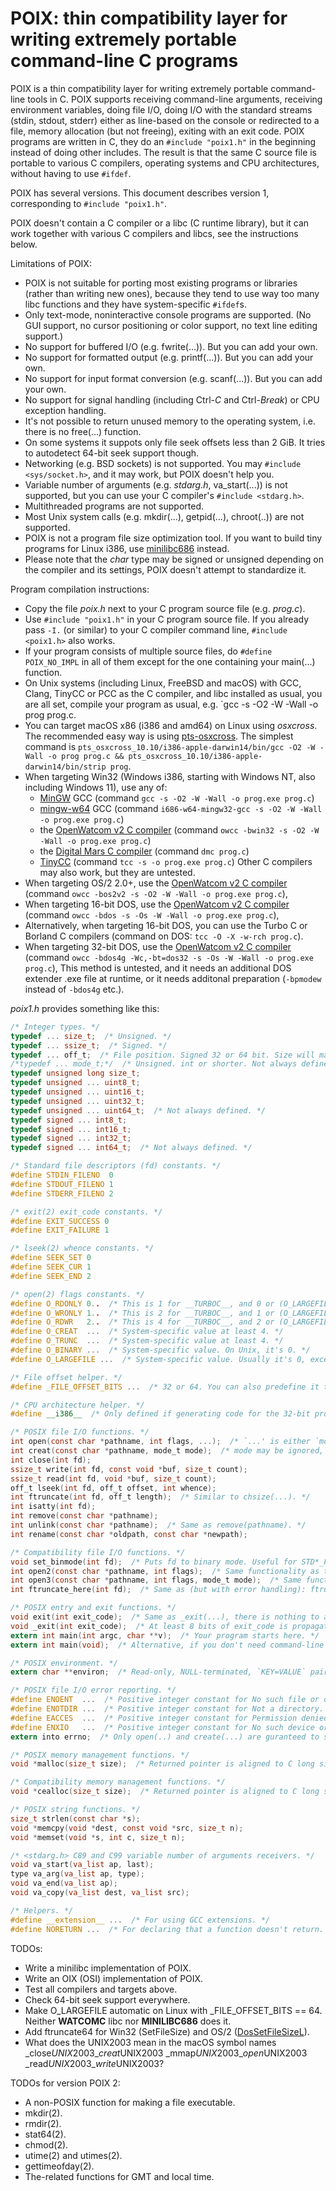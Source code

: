 # POIX: thin compatibility layer for writing extremely portable command-line C programs

POIX is a thin compatibility layer for writing extremely portable
command-line tools in C. POIX supports receiving command-line arguments,
receiving environment variables, doing file I/O, doing I/O with the standard
streams (stdin, stdout, stderr) either as line-based on the console or
redirected to a file, memory allocation (but not freeing), exiting with an
exit code. POIX programs are written in C, they do an `#include "poix1.h"`
in the beginning instead of doing other includes. The result is that the
same C source file is portable to various C compilers, operating systems and
CPU architectures, without having to use `#ifdef`.

POIX has several versions. This document describes version 1, corresponding
to `#include "poix1.h"`.

POIX doesn't contain a C compiler or a libc (C runtime library), but it can
work together with various C compilers and libcs, see the instructions below.

Limitations of POIX:

* POIX is not suitable for porting most existing programs or libraries
  (rather than writing new ones), because they tend to use way too many libc
  functions and they have system-specific `#ifdef`s.
* Only text-mode, noninteractive console programs are supported. (No GUI
  support, no cursor positioning or color support, no text line editing
  support.)
* No support for buffered I/O (e.g. fwrite(...)). But you can add your own.
* No support for formatted output (e.g. printf(...)). But you can add your
  own.
* No support for input format conversion (e.g. scanf(...)). But you can add
  your own.
* No support for signal handling (including Ctrl-*C* and Ctrl-*Break*) or
  CPU exception handling.
* It's not possible to return unused memory to the operating system, i.e.
  there is no free(...) function.
* On some systems it suppots only file seek offsets less than 2 GiB. It
  tries to autodetect 64-bit seek support though.
* Networking (e.g. BSD sockets) is not supported. You may `#include
  <sys/socket.h>`, and it may work, but POIX doesn't help you.
* Variable number of arguments (e.g. *stdarg.h*, va_start(...)) is not
  supported, but you can use your C compiler's `#include <stdarg.h>`.
* Multithreaded programs are not supported.
* Most Unix system calls (e.g. mkdir(...), getpid(...), chroot(..)) are not
  supported.
* POIX is not a program file size optimization tool. If you want to build
  tiny programs for Linux i386, use
  [minilibc686](https://github.com/pts/minilibc686) instead.
* Please note that the *char* type may be signed or unsigned depending on
  the compiler and its settings, POIX doesn't attempt to standardize it.

Program compilation instructions:

* Copy the file *poix.h* next to your C program source file (e.g. *prog.c*).
* Use `#include "poix1.h"` in your C program source file. If you already
  pass `-I.` (or similar) to your C compiler command line, `#include
  <poix1.h>` also works.
* If your program consists of multiple source files, do `#define
  POIX_NO_IMPL` in all of them except for the one containing your main(...)
  function.
* On Unix systems (including Linux, FreeBSD and macOS) with GCC, Clang,
  TinyCC or PCC as the C compiler, and libc installed as usual, you are all
  set, compile your program as usual, e.g. `gcc -s -O2 -W -Wall -o prog
  prog.c.
* You can target macOS x86 (i386 and amd64) on Linux using *osxcross*. The
  recommended easy way is using
  [pts-osxcross](https://github.com/pts/pts-osxcross). The simplest
  command is `pts_osxcross_10.10/i386-apple-darwin14/bin/gcc -O2 -W
  -Wall -o prog prog.c && pts_osxcross_10.10/i386-apple-darwin14/bin/strip
  prog`.
* When targeting Win32 (Windows i386, starting with Windows NT, also
  including Windows 11), use any of:
  * [MinGW](https://sourceforge.net/projects/mingw/files/Installer/) GCC (command `gcc -s -O2 -W -Wall -o prog.exe prog.c`)
  * [mingw-w64](https://www.mingw-w64.org/downloads/) GCC (command `i686-w64-mingw32-gcc -s -O2 -W -Wall -o prog.exe prog.c`)
  * the [OpenWatcom v2 C compiler](https://open-watcom.github.io/) (command `owcc -bwin32 -s -O2 -W -Wall -o prog.exe prog.c`)
  * the [Digital Mars C compiler](https://www.digitalmars.com/download/freecompiler.html) (command `dmc prog.c`)
  * [TinyCC](https://bellard.org/tcc/) (command `tcc -s -o prog.exe prog.c`)
  Other C compilers may also work, but they are untested.
* When targeting OS/2 2.0+, use
  the [OpenWatcom v2 C compiler](https://open-watcom.github.io/) (command `owcc -bos2v2 -s -O2 -W -Wall -o prog.exe prog.c`),
* When targeting 16-bit DOS, use
  the [OpenWatcom v2 C compiler](https://open-watcom.github.io/) (command `owcc -bdos -s -Os -W -Wall -o prog.exe prog.c`),
* Alternatively, when targeting 16-bit DOS, you can use the Turbo C or Borland C compilers (command on DOS: `tcc -O -X -w-rch prog.c`).
* When targeting 32-bit DOS, use
  the [OpenWatcom v2 C compiler](https://open-watcom.github.io/) (command `owcc -bdos4g -Wc,-bt=dos32 -s -Os -W -Wall -o prog.exe prog.c`),
  This method is untested, and it needs an additional DOS extender .exe file
  at runtime, or it needs additonal preparation (`-bpmodew` instead of
  `-bdos4g` etc.).

*poix1.h* provides something like this:

```C
/* Integer types. */
typedef ... size_t;  /* Unsigned. */
typedef ... ssize_t;  /* Signed. */
typedef ... off_t;  /* File position. Signed 32 or 64 bit. Size will match _FILE_OFFSET_BITS. */
/*typedef ... mode_t;*/  /* Unsigned. int or shorter. Not always defined. */
typedef unsigned long size_t;
typedef unsigned ... uint8_t;
typedef unsigned ... uint16_t;
typedef unsigned ... uint32_t;
typedef unsigned ... uint64_t;  /* Not always defined. */
typedef signed ... int8_t;
typedef signed ... int16_t;
typedef signed ... int32_t;
typedef signed ... int64_t;  /* Not always defined. */

/* Standard file descriptors (fd) constants. */
#define STDIN_FILENO  0
#define STDOUT_FILENO 1
#define STDERR_FILENO 2

/* exit(2) exit_code constants. */
#define EXIT_SUCCESS 0
#define EXIT_FAILURE 1

/* lseek(2) whence constants. */
#define SEEK_SET 0
#define SEEK_CUR 1
#define SEEK_END 2

/* open(2) flags constants. */
#define O_RDONLY 0..  /* This is 1 for __TURBOC__, and 0 or (O_LARGEFILE|0) everywhere else. */
#define O_WRONLY 1..  /* This is 2 for __TURBOC__, and 1 or (O_LARGEFILE|1) everywhere else. */
#define O_RDWR   2..  /* This is 4 for __TURBOC__, and 2 or (O_LARGEFILE|2) everywhere else. */
#define O_CREAT  ...  /* System-specific value at least 4. */
#define O_TRUNC  ...  /* System-specific value at least 4. */
#define O_BINARY ...  /* System-specific value. On Unix, it's 0. */
#define O_LARGEFILE ...  /* System-specific value. Usually it's 0, except for Linux. Pass this to open flags if you want to work with files of >=2 GiB. */

/* File offset helper. */
#define _FILE_OFFSET_BITS ...  /* 32 or 64. You can also predefine it to your desired value. If possible, POIX will honor it. Its value is not reliable, better check sizeof(off_t). */

/* CPU architecture helper. */
#define __i386__  /* Only defined if generating code for the 32-bit protected mode of the Intel i386 CPU (ia32, x86 32-bit architecture). */

/* POSIX file I/O functions. */
int open(const char *pathname, int flags, ...);  /* `...' is either `mode_t mode' or missing, may be ignored, good value: 0666. */
int creat(const char *pathname, mode_t mode);  /* mode may be ignored, good value: 0666. */
int close(int fd);
ssize_t write(int fd, const void *buf, size_t count);
ssize_t read(int fd, void *buf, size_t count);
off_t lseek(int fd, off_t offset, int whence);
int ftruncate(int fd, off_t length);  /* Similar to chsize(...). */
int isatty(int fd);
int remove(const char *pathname);
int unlink(const char *pathname);  /* Same as remove(pathname). */
int rename(const char *oldpath, const char *newpath);

/* Compatibility file I/O functions. */
void set_binmode(int fd);  /* Puts fd to binary mode. Useful for STD*_FILENO. */
int open2(const char *pathname, int flags);  /* Same functionality as the 2-argument open(2). */
int open3(const char *pathname, int flags, mode_t mode);  /* Same functionality as the 2-argument open(2). */
int ftruncate_here(int fd);  /* Same as (but with error handling): ftruncate(fd, lseek(fd, 0, SEEK_CUR)). */

/* POSIX entry and exit functions. */
void exit(int exit_code);  /* Same as _exit(...), there is nothing to autoflush. */
void _exit(int exit_code);  /* At least 8 bits of exit_code is propagated to the caller. Never returns. */
extern int main(int argc, char **v);  /* Your program starts here. */
extern int main(void);  /* Alternative, if you don't need command-line arguments. */

/* POSIX environment. */
extern char **environ;  /* Read-only, NULL-terminated, `KEY=VALUE` pairs. */

/* POSIX file I/O error reporting. */
#define ENOENT  ...  /* Positive integer constant for No such file or directory. */
#define ENOTDIR ...  /* Positive integer constant for Not a directory. */
#define EACCES  ...  /* Positive integer constant for Permission denied. */
#define ENXIO   ...  /* Positive integer constant for No such device or address. Used by POIX as a generic errno value. */
extern into errno;  /* Only open(..) and create(...) are guranteed to set it on error; E... value. */

/* POSIX memory management functions. */
void *malloc(size_t size);  /* Returned pointer is aligned to C long size. Memory is read-write (it may also be read-write-execute), initial contents not defined. There is no way to free memory (except for exiting the process) in POIX. */

/* Compatibility memory management functions. */
void *cealloc(size_t size);  /* Returned pointer is aligned to C long size. Memory is read-write-execute and zero-initialized. */

/* POSIX string functions. */
size_t strlen(const char *s);
void *memcpy(void *dest, const void *src, size_t n);
void *memset(void *s, int c, size_t n);

/* <stdarg.h> C89 and C99 variable number of arguments receivers. */
void va_start(va_list ap, last);
type va_arg(va_list ap, type);
void va_end(va_list ap);
void va_copy(va_list dest, va_list src);

/* Helpers. */
#define __extension__ ...  /* For using GCC extensions. */
#define NORETURN ...  /* For declaring that a function doesn't return. DMC (__SC__) uses #pragma instead. */
```

TODOs:

* Write a minilibc implementation of POIX.
* Write an OIX (OSI) implementation of POIX.
* Test all compilers and targets above.
* Check 64-bit seek support everywhere.
* Make O_LARGEFILE automatic on Linux with _FILE_OFFSET_BITS == 64. Neither __WATCOMC__ libc nor __MINILIBC686__ does it.
* Add ftruncate64 for Win32 (SetFileSize) and OS/2 ([DosSetFileSizeL](http://www.edm2.com/index.php/DosSetFileSizeL)).
* What does the UNIX2003 mean in the macOS symbol names \_close$UNIX2003 \_creat$UNIX2003 \_mmap$UNIX2003 \_open$UNIX2003 \_read$UNIX2003 \_write$UNIX2003?

TODOs for version POIX 2:

* A non-POSIX function for making a file executable.
* mkdir(2).
* rmdir(2).
* stat64(2).
* chmod(2).
* utime(2) and utimes(2).
* gettimeofday(2).
* The-related functions for GMT and local time.
